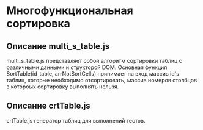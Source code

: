 Многофункциональная сортировка
======


Описание multi_s_table.js 
--------
multi_s_table.js представляет собой алгоритм сортировки таблиц с различными данными и структорой DOM.
Основная функция SortTable(id_table, arrNotSortCells) принимает на вход массив id's таблиц, которые 
необходимо отсортировать, массив номеров столбцов в котороых сортировку выполнять нельзя.


Описание crtTable.js 
--------
crtTable.js  генератор таблиц для выполнений тестов.
